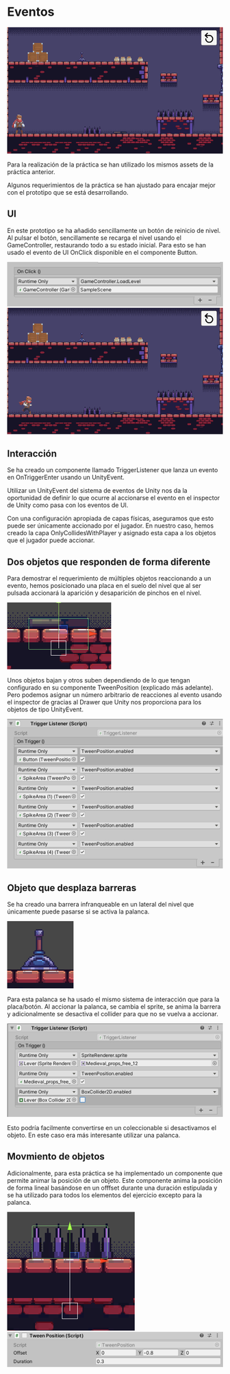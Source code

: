 # Eventos

![alt text](https://github.com/JosueULL/ull_mdv_fundamentos/blob/master/entrega10/events.gif)

Para la realización de la práctica se han utilizado los mismos assets de la práctica anterior.

Algunos requerimientos de la práctica se han ajustado para encajar mejor con el prototipo que se está desarrollando.

## UI

En este prototipo se ha añadido sencillamente un botón de reinicio de nivel. Al pulsar el botón, sencillamente se recarga el nivel usando el GameController, restaurando todo a su estado inicial. 
Para esto se han usado el evento de UI OnClick disponible en el componente Button.

![alt text](https://github.com/JosueULL/ull_mdv_fundamentos/blob/master/entrega10/restart.PNG)
![alt text](https://github.com/JosueULL/ull_mdv_fundamentos/blob/master/entrega10/events2.gif)

## Interacción

Se ha creado un componente llamado TriggerListener que lanza un evento en OnTriggerEnter usando un UnityEvent. 

Utilizar un UnityEvent del sistema de eventos de Unity nos da la oportunidad de definir lo que ocurre al accionarse el evento en el inspector de Unity como pasa con los eventos de UI.

Con una configuración apropiada de capas físicas, aseguramos que esto puede ser únicamente accionado por el jugador. En nuestro caso, hemos creado la capa OnlyCollidesWithPlayer y asignado esta capa a los objetos que el jugador puede accionar.

## Dos objetos que responden de forma diferente

Para demostrar el requerimiento de múltiples objetos reaccionando a un evento, hemos posicionado una placa en el suelo del nivel que al ser pulsada accionará la aparición y desaparición de pinchos en el nivel.

![alt text](https://github.com/JosueULL/ull_mdv_fundamentos/blob/master/entrega10/button.PNG)

Unos objetos bajan y otros suben dependiendo de lo que tengan configurado en su componente TweenPosition (explicado más adelante). Pero podemos asignar un número arbitrario de reacciones al evento usando el inspector de gracias al Drawer que Unity nos proporciona para los objetos de tipo UnityEvent.

![alt text](https://github.com/JosueULL/ull_mdv_fundamentos/blob/master/entrega10/buttonevent.PNG)

## Objeto que desplaza barreras

Se ha creado una barrera infranqueable en un lateral del nivel que únicamente puede pasarse si se activa la palanca.

![alt text](https://github.com/JosueULL/ull_mdv_fundamentos/blob/master/entrega10/lever.PNG)

Para esta palanca se ha usado el mismo sistema de interacción que para la placa/botón. Al accionar la palanca, se cambia el sprite, se anima la barrera y adicionalmente se desactiva el collider para que no se vuelva a accionar.

![alt text](https://github.com/JosueULL/ull_mdv_fundamentos/blob/master/entrega10/leverevent.PNG)

Esto podría facilmente convertirse en un coleccionable si desactivamos el objeto. En este caso era más interesante utilizar una palanca.

## Movmiento de objetos

Adicionalmente, para esta práctica se ha implementado un componente que permite animar la posición de un objeto. Este componente anima la posición de forma lineal basándose en un offfset durante una duración estipulada y se ha utilizado para todos los elementos del ejercicio excepto para la palanca.

![alt text](https://github.com/JosueULL/ull_mdv_fundamentos/blob/master/entrega10/spikes.PNG)
![alt text](https://github.com/JosueULL/ull_mdv_fundamentos/blob/master/entrega10/tween.PNG)

